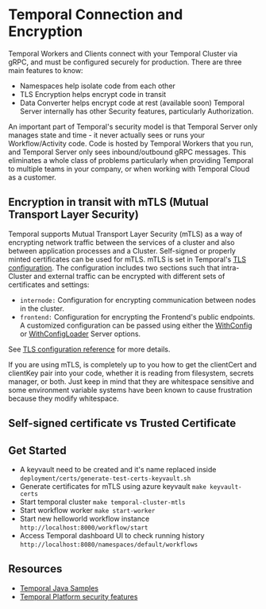 # Temporal Connection and Encryption

Temporal Workers and Clients connect with your Temporal Cluster via gRPC, and must be configured securely for production. There are three main features to know:

- Namespaces help isolate code from each other
- TLS Encryption helps encrypt code in transit
- Data Converter helps encrypt code at rest (available soon)
Temporal Server internally has other Security features, particularly Authorization.

An important part of Temporal's security model is that Temporal Server only manages state and time - it never actually sees or runs your Workflow/Activity code. Code is hosted by Temporal Workers that you run, and Temporal Server only sees inbound/outbound gRPC messages. This eliminates a whole class of problems particularly when providing Temporal to multiple teams in your company, or when working with Temporal Cloud as a customer.

## Encryption in transit with mTLS (Mutual Transport Layer Security)

Temporal supports Mutual Transport Layer Security (mTLS) as a way of encrypting network traffic between the services of a cluster and also between application processes and a Cluster. Self-signed or properly minted certificates can be used for mTLS. mTLS is set in Temporal's [TLS configuration](https://docs.temporal.io/references/configuration/#tls). The configuration includes two sections such that intra-Cluster and external traffic can be encrypted with different sets of certificates and settings:

- `internode:` Configuration for encrypting communication between nodes in the cluster.
- `frontend:` Configuration for encrypting the Frontend's public endpoints.
A customized configuration can be passed using either the [WithConfig](https://docs.temporal.io/references/server-options#withconfig) or [WithConfigLoader](https://docs.temporal.io/references/server-options#withconfig) Server options.

See [TLS configuration reference](https://docs.temporal.io/references/configuration/#tls) for more details.

If you are using mTLS, is completely up to you how to get the clientCert and clientKey pair into your code, whether it is reading from filesystem, secrets manager, or both. Just keep in mind that they are whitespace sensitive and some environment variable systems have been known to cause frustration because they modify whitespace.

## Self-signed certificate vs Trusted Certificate 

## Get Started

- A keyvault need to be created and it's name replaced inside `deployment/certs/generate-test-certs-keyvault.sh` 
- Generate certificates for mTLS using azure keyvault `make keyvault-certs`
- Start temporal cluster `make temporal-cluster-mtls`
- Start workflow worker `make start-worker`
- Start new helloworld workflow instance `http://localhost:8000/workflow/start`
- Access Temporal dashboard UI to check running history `http://localhost:8080/namespaces/default/workflows`


## Resources

- [Temporal Java Samples](https://github.com/temporalio/samples-java)
- [Temporal Platform security features](https://docs.temporal.io/security?lang=java)